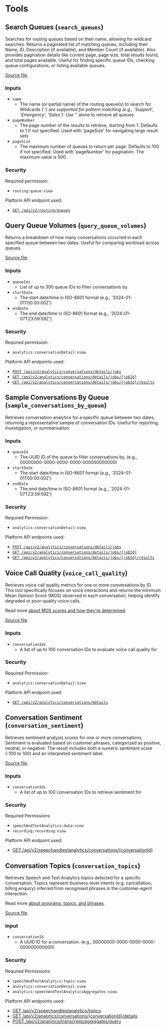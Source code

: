 # Tools

## Search Queues (`search_queues`)

Searches for routing queues based on their name, allowing for wildcard searches. Returns a paginated
list of matching queues, including their Name, ID, Description (if available), and Member Count
(if available). Also provides pagination details like current page, page size, total results found,
and total pages available. Useful for finding specific queue IDs, checking queue configurations,
or listing available queues.

[Source file](/src/tools/searchQueues.ts).

### Inputs

- `name`
  - The name (or partial name) of the routing queue(s) to search for. Wildcards ('*') are supported for pattern matching (e.g., 'Support*', '*Emergency', '*Sales*'). Use '*' alone to retrieve all queues
- `pageNumber`
  - The page number of the results to retrieve, starting from 1. Defaults to 1 if not specified. Used with 'pageSize' for navigating large result sets
- `pageSize`
  - The maximum number of queues to return per page. Defaults to 100 if not specified. Used with 'pageNumber' for pagination. The maximum value is 500

### Security

Required permission:

- `routing:queue:view`

Platform API endpoint used:

- [`GET /api/v2/routing/queues`](https://developer.genesys.cloud/routing/routing/#get-api-v2-routing-queues)

## Query Queue Volumes (`query_queue_volumes`)

Returns a breakdown of how many conversations occurred in each specified queue between two dates. Useful for comparing workload across queues.

[Source file](/src/tools/queryQueueVolumes.ts).

### Inputs

- `queueIds`
  - List of up to 300 queue IDs to filter conversations by
- `startDate`
  - The start date/time in ISO-8601 format (e.g., '2024-01-01T00:00:00Z')
- `endDate`
  - The end date/time in ISO-8601 format (e.g., '2024-01-07T23:59:59Z')

### Security

Required permission:

- `analytics:conversationDetail:view`

Platform API endpoints used:

- [`POST /api/v2/analytics/conversations/details/jobs`](https://developer.genesys.cloud/analyticsdatamanagement/analytics/analytics-apis#post-api-v2-analytics-conversations-details-jobs)
- [`GET /api/v2/analytics/conversations/details/jobs/{jobId}`](https://developer.genesys.cloud/analyticsdatamanagement/analytics/analytics-apis#get-api-v2-analytics-conversations-details-jobs--jobId-)
- [`GET /api/v2/analytics/conversations/details/jobs/{jobId}/results`](https://developer.genesys.cloud/analyticsdatamanagement/analytics/analytics-apis#get-api-v2-analytics-conversations-details-jobs--jobId--results)

## Sample Conversations By Queue (`sample_conversations_by_queue`)

Retrieves conversation analytics for a specific queue between two dates, returning a representative sample of conversation IDs. Useful for reporting, investigation, or summarisation.

### Inputs

- `queueId`
  - The UUID ID of the queue to filter conversations by. (e.g., 00000000-0000-0000-0000-000000000000)
- `startDate`
  - The start date/time in ISO-8601 format (e.g., '2024-01-01T00:00:00Z')
- `endDate`
  - The end date/time in ISO-8601 format (e.g., '2024-01-07T23:59:59Z')

### Security

Required Permission:

- `analytics:conversationDetail:view`

Platform API endpoints used:

- [`POST /api/v2/analytics/conversations/details/jobs`](https://developer.genesys.cloud/analyticsdatamanagement/analytics/analytics-apis#post-api-v2-analytics-conversations-details-jobs)
- [`GET /api/v2/analytics/conversations/details/jobs/{jobId}`](https://developer.genesys.cloud/analyticsdatamanagement/analytics/analytics-apis#get-api-v2-analytics-conversations-details-jobs--jobId-)
- [`GET /api/v2/analytics/conversations/details/jobs/{jobId}/results`](https://developer.genesys.cloud/analyticsdatamanagement/analytics/analytics-apis#get-api-v2-analytics-conversations-details-jobs--jobId--results)

## Voice Call Quality (`voice_call_quality`)

Retrieves voice call quality metrics for one or more conversations by ID. This tool specifically focuses on voice interactions and returns the minimum Mean Opinion Score (MOS) observed in each conversation, helping identify degraded or poor-quality voice calls.

Read more [about MOS scores and how they're determined](https://developer.genesys.cloud/analyticsdatamanagement/analytics/detail/call-quality).

[Source file](/src/tools/voiceCallQuality.ts).

### Inputs

- `conversationIds`
  - A list of up to 100 conversation IDs to evaluate voice call quality for

### Security

Required Permission:

- `analytics:conversationDetail:view`

Platform API endpoint used:

- [`GET /api/v2/analytics/conversations/details`](https://developer.genesys.cloud/analyticsdatamanagement/analytics/analytics-apis#get-api-v2-analytics-conversations-details)

## Conversation Sentiment (`conversation_sentiment`)

Retrieves sentiment analysis scores for one or more conversations. Sentiment is evaluated based on customer phrases, categorized as positive, neutral, or negative. The result includes both a numeric sentiment score (-100 to 100) and an interpreted sentiment label.

[Source file](/src/tools/conversationSentiment.ts).

### Inputs

- `conversationIds`
  - A list of up to 100 conversation IDs to retrieve sentiment for

### Security

Required Permissions:

- `speechAndTextAnalytics:data:view`
- `recording:recording:view`

Platform API endpoint used:

- [GET /api/v2/speechandtextanalytics/conversations/{conversationId}](https://developer.genesys.cloud/analyticsdatamanagement/speechtextanalytics/#get-api-v2-speechandtextanalytics-conversations--conversationId-)

## Conversation Topics (`conversation_topics`)

Retrieves Speech and Text Analytics topics detected for a specific conversation. Topics represent business-level intents (e.g. cancellation, billing enquiry) inferred from recognised phrases in the customer-agent interaction.

Read more [about programs, topics, and phrases](https://help.mypurecloud.com/articles/about-programs-topics-and-phrases/).

[Source file](/src/tools/conversationTopics.ts).

### Input

- `conversationId`
  - A UUID ID for a conversation. (e.g., 00000000-0000-0000-0000-000000000000)

### Security

Required Permissions:

- `speechAndTextAnalytics:topic:view`
- `analytics:conversationDetail:view`
- `analytics:speechAndTextAnalyticsAggregates:view`

Platform API endpoints used:

- [GET /api/v2/speechandtextanalytics/topics](https://developer.genesys.cloud/analyticsdatamanagement/speechtextanalytics/#get-api-v2-speechandtextanalytics-topics)
- [GET /api/v2/analytics/conversations/{conversationId}/details](https://developer.genesys.cloud/analyticsdatamanagement/analytics/analytics-apis#get-api-v2-analytics-conversations--conversationId--details)
- [POST /api/v2/analytics/transcripts/aggregates/query](https://developer.genesys.cloud/analyticsdatamanagement/analytics/analytics-apis#post-api-v2-analytics-transcripts-aggregates-query)

